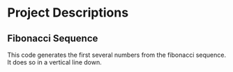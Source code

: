 # Project Descriptions

## Fibonacci Sequence
This code generates the first several numbers from the fibonacci sequence. It does so in a vertical line down.

